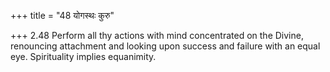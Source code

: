 +++
title = "48 योगस्थः कुरु"

+++
2.48 Perform all thy actions with mind concentrated on the Divine,
renouncing attachment and looking upon success and failure with an equal
eye. Spirituality implies equanimity.
